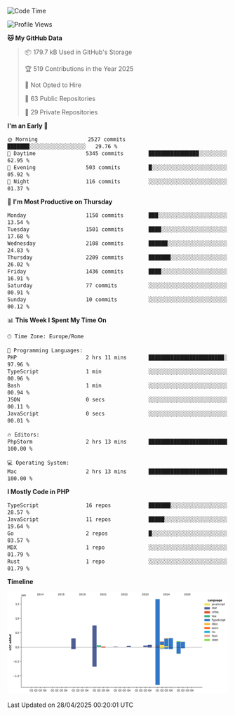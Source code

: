 <!--START_SECTION:waka-->
![Code Time](http://img.shields.io/badge/Code%20Time-5%2C934%20hrs%207%20mins-blue)

![Profile Views](http://img.shields.io/badge/Profile%20Views-0-blue)

**🐱 My GitHub Data** 

> 📦 179.7 kB Used in GitHub's Storage 
 > 
> 🏆 519 Contributions in the Year 2025
 > 
> 🚫 Not Opted to Hire
 > 
> 📜 63 Public Repositories 
 > 
> 🔑 29 Private Repositories 
 > 
**I'm an Early 🐤** 

```text
🌞 Morning                2527 commits        ███████░░░░░░░░░░░░░░░░░░   29.76 % 
🌆 Daytime                5345 commits        ████████████████░░░░░░░░░   62.95 % 
🌃 Evening                503 commits         █░░░░░░░░░░░░░░░░░░░░░░░░   05.92 % 
🌙 Night                  116 commits         ░░░░░░░░░░░░░░░░░░░░░░░░░   01.37 % 
```
📅 **I'm Most Productive on Thursday** 

```text
Monday                   1150 commits        ███░░░░░░░░░░░░░░░░░░░░░░   13.54 % 
Tuesday                  1501 commits        ████░░░░░░░░░░░░░░░░░░░░░   17.68 % 
Wednesday                2108 commits        ██████░░░░░░░░░░░░░░░░░░░   24.83 % 
Thursday                 2209 commits        ███████░░░░░░░░░░░░░░░░░░   26.02 % 
Friday                   1436 commits        ████░░░░░░░░░░░░░░░░░░░░░   16.91 % 
Saturday                 77 commits          ░░░░░░░░░░░░░░░░░░░░░░░░░   00.91 % 
Sunday                   10 commits          ░░░░░░░░░░░░░░░░░░░░░░░░░   00.12 % 
```


📊 **This Week I Spent My Time On** 

```text
🕑︎ Time Zone: Europe/Rome

💬 Programming Languages: 
PHP                      2 hrs 11 mins       ████████████████████████░   97.96 % 
TypeScript               1 min               ░░░░░░░░░░░░░░░░░░░░░░░░░   00.96 % 
Bash                     1 min               ░░░░░░░░░░░░░░░░░░░░░░░░░   00.94 % 
JSON                     0 secs              ░░░░░░░░░░░░░░░░░░░░░░░░░   00.11 % 
JavaScript               0 secs              ░░░░░░░░░░░░░░░░░░░░░░░░░   00.01 % 

🔥 Editors: 
PhpStorm                 2 hrs 13 mins       █████████████████████████   100.00 % 

💻 Operating System: 
Mac                      2 hrs 13 mins       █████████████████████████   100.00 % 
```

**I Mostly Code in PHP** 

```text
TypeScript               16 repos            ███████░░░░░░░░░░░░░░░░░░   28.57 % 
JavaScript               11 repos            █████░░░░░░░░░░░░░░░░░░░░   19.64 % 
Go                       2 repos             █░░░░░░░░░░░░░░░░░░░░░░░░   03.57 % 
MDX                      1 repo              ░░░░░░░░░░░░░░░░░░░░░░░░░   01.79 % 
Rust                     1 repo              ░░░░░░░░░░░░░░░░░░░░░░░░░   01.79 % 
```



**Timeline**

![Lines of Code chart](https://raw.githubusercontent.com/frnwtr/frnwtr/main/assets/bar_graph.png)


 Last Updated on 28/04/2025 00:20:01 UTC
<!--END_SECTION:waka-->